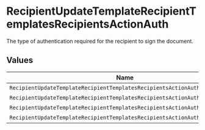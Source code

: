 # RecipientUpdateTemplateRecipientTemplatesRecipientsActionAuth

The type of authentication required for the recipient to sign the document.


## Values

| Name                                                                         | Value                                                                        |
| ---------------------------------------------------------------------------- | ---------------------------------------------------------------------------- |
| `RecipientUpdateTemplateRecipientTemplatesRecipientsActionAuthAccount`       | ACCOUNT                                                                      |
| `RecipientUpdateTemplateRecipientTemplatesRecipientsActionAuthPasskey`       | PASSKEY                                                                      |
| `RecipientUpdateTemplateRecipientTemplatesRecipientsActionAuthTwoFactorAuth` | TWO_FACTOR_AUTH                                                              |
| `RecipientUpdateTemplateRecipientTemplatesRecipientsActionAuthExplicitNone`  | EXPLICIT_NONE                                                                |